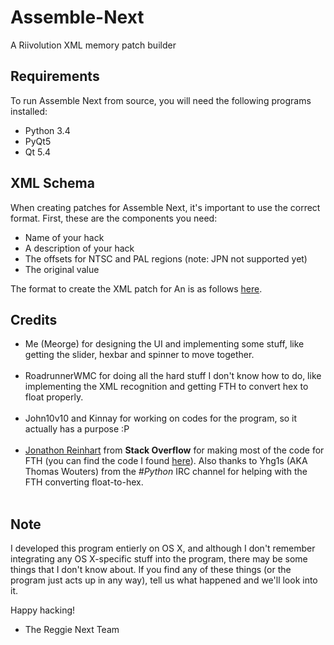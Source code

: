 # Assemble-Next
A Riivolution XML memory patch builder

<h2>Requirements</h2>
To run Assemble Next from source, you will need the following programs installed:
<ul>
<li>Python 3.4</li>
<li>PyQt5</li>
<li>Qt 5.4</li>
</ul>

<h2>XML Schema</h2>
When creating patches for Assemble Next, it's important to use the correct format. First, these are the components you need:
<ul>
<li>Name of your hack</li>
<li>A description of your hack</li>
<li>The offsets for NTSC and PAL regions (note: JPN not supported yet)</li>
<li>The original value</li>
</ul>

The format to create the XML patch for An is as follows <a href=https://bpaste.net/show/b6ac0ca5cfb2>here</a>.<br>

<h2>Credits</h2>
<ul>
<li>Me (Meorge) for designing the UI and implementing some stuff, like getting the slider, hexbar and spinner to move together.</li><br>
<li>RoadrunnerWMC for doing all the hard stuff I don't know how to do, like implementing the XML recognition and getting FTH to convert hex to float properly.</li> <br>
<li>John10v10 and Kinnay for working on codes for the program, so it actually has a purpose :P</li><br>
<li><a href=http://stackoverflow.com/users/119527/jonathon-reinhart>Jonathon Reinhart</a> from <b>Stack Overflow</b> for making most of the code for FTH (you can find the code I found <a href=http://stackoverflow.com/questions/23624212/how-to-convert-a-float-into-hex>here</a>). Also thanks to Yhg1s (AKA Thomas Wouters) from the <i>#Python</i> IRC channel for helping with the FTH converting float-to-hex.</li><br>
</ul>

<h2>Note</h2>
I developed this program entierly on OS X, and although I don't remember integrating any OS X-specific stuff into the program, there may be some things that I don't know about. If you find any of these things (or the program just acts up in any way), tell us what happened and we'll look into it.


Happy hacking!
- The Reggie Next Team
